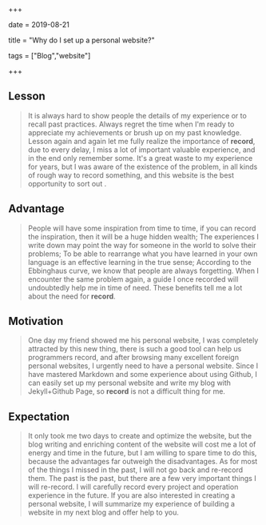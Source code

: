 +++

date = 2019-08-21

title = "Why do I set up a personal website?"

tags = ["Blog","website"]

+++

## Lesson

> It is always hard to show people the details of my experience or to recall past practices. Always regret the time when I'm ready to appreciate my achievements or brush up on my past knowledge. Lesson again and again let me fully realize the importance of **record**, due to every delay, I miss a lot of important valuable experience, and in the end only remember some. It's a great waste to my experience for years, but I was aware of the existence of the problem, in all kinds of rough way to record something, and this website is the best opportunity to sort out .

## Advantage

> People will have some inspiration from time to time, if you can record the inspiration, then it will be a huge hidden wealth; The experiences I write down may point the way for someone in the world to solve their problems; To be able to rearrange what you have learned in your own language is an effective learning in the true sense; According to the Ebbinghaus curve, we know that people are always forgetting. When I encounter the same problem again, a guide I once recorded will undoubtedly help me in time of need. These benefits tell me a lot about the need for **record**.

## Motivation

> One day my friend showed me his personal website, I was completely attracted by this new thing, there is such a good tool can help us programmers record, and after browsing many excellent foreign personal websites, I urgently need to have a personal website. Since I have mastered Markdown and some experience about using Github, I can easily set up my personal website and write my blog with Jekyll+Github Page, so **record** is not a difficult thing for me.

## Expectation

> It only took me two days to create and optimize the website, but the blog writing and enriching content of the website will cost me a lot of energy and time in the future, but I am willing to spare time to do this, because the advantages far outweigh the disadvantages. As for most of the things I missed in the past, I will not go back and re-record them. The past is the past, but there are a few very important things I will re-record. I will carefully record every project and operation experience in the future. If you are also interested in creating a personal website, I will summarize my experience of building a website in my next blog and offer help to you.